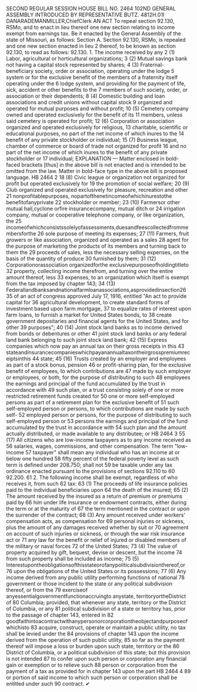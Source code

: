 SECOND REGULAR SESSION
HOUSE BILL NO. 2464
102ND GENERAL ASSEMBLY
INTRODUCED BY REPRESENTATIVE BUTZ.
4812H.01I DANARADEMANMILLER,ChiefClerk
AN ACT
To repeal section 92.130, RSMo, and to enact in lieu thereof one new section relating to
income exempt from earnings tax.
Be it enacted by the General Assembly of the state of Missouri, as follows:
Section A. Section 92.130, RSMo, is repealed and one new section enacted in lieu
2 thereof, to be known as section 92.130, to read as follows:
92.130. 1. The income received by any
2 (1) Labor, agricultural or horticultural organizations;
3 (2) Mutual savings bank not having a capital stock represented by shares;
4 (3) Fraternal-beneficiary society, order or association, operating under the lodge
5 system or for the exclusive benefit of the members of a fraternity itself operating under the
6 lodge system, and providing for the payment of life, sick, accident or other benefits to the
7 members of such society, order, or association or their dependents;
8 (4) Domestic building and loan associations and credit unions without capital stock
9 organized and operated for mutual purposes and without profit;
10 (5) Cemetery company owned and operated exclusively for the benefit of its
11 members, unless said cemetery is operated for profit;
12 (6) Corporation or association organized and operated exclusively for religious,
13 charitable, scientific or educational purposes, no part of the net income of which inures to the
14 benefit of any private stockholder or individual;
15 (7) Business league, chamber of commerce or board of trade not organized for profit
16 and no part of the net income of which inures to the benefit of any private stockholder or
17 individual;
EXPLANATION — Matter enclosed in bold-faced brackets [thus] in the above bill is not enacted and is
intended to be omitted from the law. Matter in bold-face type in the above bill is proposed language.
HB 2464 2
18 (8) Civic league or organization not organized for profit but operated exclusively for
19 the promotion of social welfare;
20 (9) Club organized and operated exclusively for pleasure, recreation and other
21 nonprofitablepurposes, nopartofthenetincomeofwhichinurestothe benefitofanyprivate
22 stockholder or member;
23 (10) Farmersor other mutual hail,cyclone orfire insurancecompany, mutual ditch or
24 irrigation company, mutual or cooperative telephone company, or like organization, the
25 incomeofwhichconsistssolelyofassessments,duesandfeescollectedfrommembersforthe
26 sole purpose of meeting its expenses;
27 (11) Farmers, fruit growers or like association, organized and operated as a sales
28 agent for the purpose of marketing the products of its members and turning back to them the
29 proceeds of sales, less the necessary selling expenses, on the basis of the quantity of produce
30 furnished by them;
31 (12) Corporationorassociation organizedforthe exclusivepurposeofholdingtitleto
32 property, collecting income therefrom, and turning over the entire amount thereof, less
33 expenses, to an organization which itself is exempt from the tax imposed by chapter 143;
34 (13) Federallandbanksandnationalfarmloanassociations,asprovidedinsection26
35 of an act of congress approved July 17, 1916, entitled "An act to provide capital for
36 agricultural development, to create standard forms of investment based upon farm mortgage,
37 to equalize rates of interest upon farm loans, to furnish a market for United States bonds, to
38 create government depositaries and financial agents for the United States, and for other
39 purposes";
40 (14) Joint stock land banks as to income derived from bonds or debentures or other
41 joint stock land banks or any federal land bank belonging to such joint stock land bank;
42 (15) Express companies which now pay an annual tax on their gross receipts in this
43 stateandinsurancecompanieswhichpayanannualtaxontheirgrosspremiumreceiptsinthis
44 state;
45 (16) Trusts created by an employer and employees as part of a stock bonus, pension
46 or profit-sharing plan, for the exclusive benefit of employees, to which contributions are
47 made by such employer or employees, or both, for the purpose of distributing to such
48 employees the earnings and principal of the fund accumulated by the trust in accordance with
49 such plan, or a trust consisting solely of one or more restricted retirement funds created for
50 one or more self-employed persons as part of a retirement plan for the exclusive benefit of
51 such self-employed person or persons, to which contributions are made by such self-
52 employed person or persons, for the purpose of distributing to such self-employed person or
53 persons the earnings and principal of the fund accumulated by the trust in accordance with
54 such plan and the amount actually distributed, or made available to any distributee; or
HB 2464 3
55 (17) All citizens who are low-income taxpayers as to any income received as
56 salaries, wages, commissions, and other compensation. The term "low-income
57 taxpayer" shall mean any individual who has an income at or below one hundred
58 fifty percent of the federal poverty level as such term is defined under 208.750; shall not
59 be taxable under any tax ordinance enacted pursuant to the provisions of sections 92.110 to
60 92.200.
61 2. The following income shall be exempt, regardless of who receives it, from such
62 tax:
63 (1) The proceeds of life insurance policies paid to the individual beneficiaries upon
64 the death of the insured;
65 (2) The amount received by the insured as a return of premium or premiums paid by
66 him under life insurance or endowment contracts, either during the term or at the maturity of
67 the term mentioned in the contract or upon the surrender of the contract;
68 (3) Any amount received under workers' compensation acts, as compensation for
69 personal injuries or sickness, plus the amount of any damages received whether by suit or
70 agreement on account of such injuries or sickness, or through the war risk insurance act or
71 any law for the benefit or relief of injured or disabled members of the military or naval forces
72 of the United States;
73 (4) The value of property acquired by gift, bequest, devise or descent, but the income
74 from such property shall be included as income;
75 (5) Interestupontheobligationsofthisstateorofanypoliticalsubdivisionthereof,or
76 upon the obligations of the United States or its possessions;
77 (6) Any income derived from any public utility performing functions of national
78 government or those incident to the state or any political subdivision thereof, or from the
79 exerciseof anyessentialgovernmentfunctionaccruingto anystate, territoryortheDistrict of
80 Columbia; provided, that whenever any state, territory or the District of Columbia, or any
81 political subdivision of a state or territory has, prior to the passage of chapter 143, entered in
82 goodfaithintoacontractwithanypersonorcorporationtheobjectandpurposeofwhichisto
83 acquire, construct, operate or maintain a public utility, no tax shall be levied under the
84 provisions of chapter 143 upon the income derived from the operation of such public utility,
85 so far as the payment thereof will impose a loss or burden upon such state, territory or the
86 District of Columbia, or a political subdivision of this state; but this provision is not intended
87 to confer upon such person or corporation any financial gain or exemption or to relieve such
88 person or corporation from the payment of a tax as provided for in chapter 143 upon the part
HB 2464 4
89 or portion of said income to which such person or corporation shall be entitled under such
90 contract.
✔